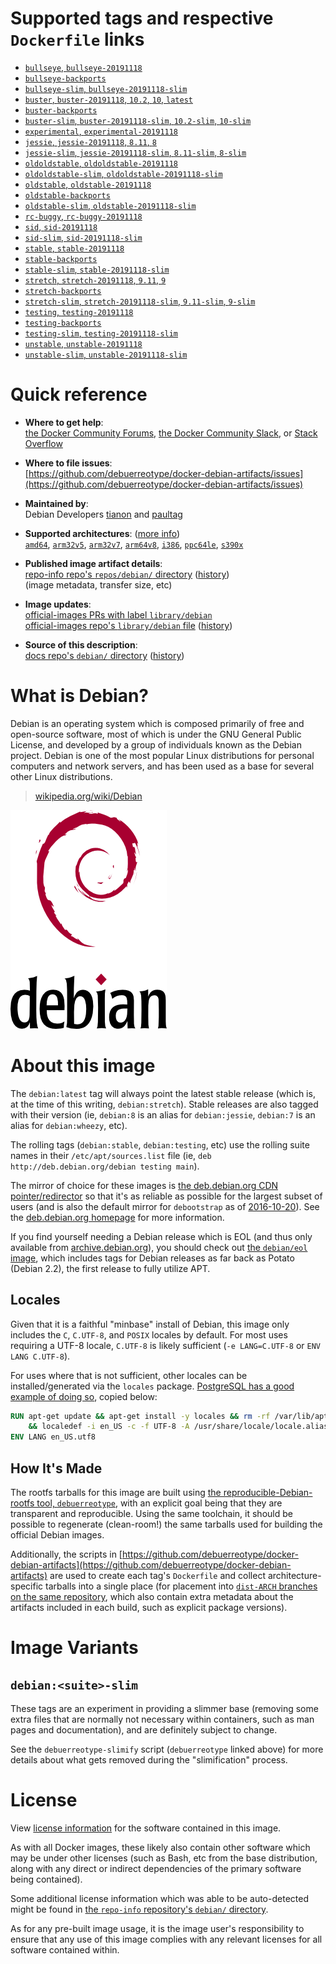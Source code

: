 <!--

********************************************************************************

WARNING:

    DO NOT EDIT "debian/README.md"

    IT IS AUTO-GENERATED

    (from the other files in "debian/" combined with a set of templates)

********************************************************************************

-->

# Supported tags and respective `Dockerfile` links

-	[`bullseye`, `bullseye-20191118`](https://github.com/debuerreotype/docker-debian-artifacts/blob/17d8dadb220460bf153bf2de493c2bc873ef52de/bullseye/Dockerfile)
-	[`bullseye-backports`](https://github.com/debuerreotype/docker-debian-artifacts/blob/17d8dadb220460bf153bf2de493c2bc873ef52de/bullseye/backports/Dockerfile)
-	[`bullseye-slim`, `bullseye-20191118-slim`](https://github.com/debuerreotype/docker-debian-artifacts/blob/17d8dadb220460bf153bf2de493c2bc873ef52de/bullseye/slim/Dockerfile)
-	[`buster`, `buster-20191118`, `10.2`, `10`, `latest`](https://github.com/debuerreotype/docker-debian-artifacts/blob/17d8dadb220460bf153bf2de493c2bc873ef52de/buster/Dockerfile)
-	[`buster-backports`](https://github.com/debuerreotype/docker-debian-artifacts/blob/17d8dadb220460bf153bf2de493c2bc873ef52de/buster/backports/Dockerfile)
-	[`buster-slim`, `buster-20191118-slim`, `10.2-slim`, `10-slim`](https://github.com/debuerreotype/docker-debian-artifacts/blob/17d8dadb220460bf153bf2de493c2bc873ef52de/buster/slim/Dockerfile)
-	[`experimental`, `experimental-20191118`](https://github.com/debuerreotype/docker-debian-artifacts/blob/17d8dadb220460bf153bf2de493c2bc873ef52de/experimental/Dockerfile)
-	[`jessie`, `jessie-20191118`, `8.11`, `8`](https://github.com/debuerreotype/docker-debian-artifacts/blob/17d8dadb220460bf153bf2de493c2bc873ef52de/jessie/Dockerfile)
-	[`jessie-slim`, `jessie-20191118-slim`, `8.11-slim`, `8-slim`](https://github.com/debuerreotype/docker-debian-artifacts/blob/17d8dadb220460bf153bf2de493c2bc873ef52de/jessie/slim/Dockerfile)
-	[`oldoldstable`, `oldoldstable-20191118`](https://github.com/debuerreotype/docker-debian-artifacts/blob/17d8dadb220460bf153bf2de493c2bc873ef52de/oldoldstable/Dockerfile)
-	[`oldoldstable-slim`, `oldoldstable-20191118-slim`](https://github.com/debuerreotype/docker-debian-artifacts/blob/17d8dadb220460bf153bf2de493c2bc873ef52de/oldoldstable/slim/Dockerfile)
-	[`oldstable`, `oldstable-20191118`](https://github.com/debuerreotype/docker-debian-artifacts/blob/17d8dadb220460bf153bf2de493c2bc873ef52de/oldstable/Dockerfile)
-	[`oldstable-backports`](https://github.com/debuerreotype/docker-debian-artifacts/blob/17d8dadb220460bf153bf2de493c2bc873ef52de/oldstable/backports/Dockerfile)
-	[`oldstable-slim`, `oldstable-20191118-slim`](https://github.com/debuerreotype/docker-debian-artifacts/blob/17d8dadb220460bf153bf2de493c2bc873ef52de/oldstable/slim/Dockerfile)
-	[`rc-buggy`, `rc-buggy-20191118`](https://github.com/debuerreotype/docker-debian-artifacts/blob/17d8dadb220460bf153bf2de493c2bc873ef52de/rc-buggy/Dockerfile)
-	[`sid`, `sid-20191118`](https://github.com/debuerreotype/docker-debian-artifacts/blob/17d8dadb220460bf153bf2de493c2bc873ef52de/sid/Dockerfile)
-	[`sid-slim`, `sid-20191118-slim`](https://github.com/debuerreotype/docker-debian-artifacts/blob/17d8dadb220460bf153bf2de493c2bc873ef52de/sid/slim/Dockerfile)
-	[`stable`, `stable-20191118`](https://github.com/debuerreotype/docker-debian-artifacts/blob/17d8dadb220460bf153bf2de493c2bc873ef52de/stable/Dockerfile)
-	[`stable-backports`](https://github.com/debuerreotype/docker-debian-artifacts/blob/17d8dadb220460bf153bf2de493c2bc873ef52de/stable/backports/Dockerfile)
-	[`stable-slim`, `stable-20191118-slim`](https://github.com/debuerreotype/docker-debian-artifacts/blob/17d8dadb220460bf153bf2de493c2bc873ef52de/stable/slim/Dockerfile)
-	[`stretch`, `stretch-20191118`, `9.11`, `9`](https://github.com/debuerreotype/docker-debian-artifacts/blob/17d8dadb220460bf153bf2de493c2bc873ef52de/stretch/Dockerfile)
-	[`stretch-backports`](https://github.com/debuerreotype/docker-debian-artifacts/blob/17d8dadb220460bf153bf2de493c2bc873ef52de/stretch/backports/Dockerfile)
-	[`stretch-slim`, `stretch-20191118-slim`, `9.11-slim`, `9-slim`](https://github.com/debuerreotype/docker-debian-artifacts/blob/17d8dadb220460bf153bf2de493c2bc873ef52de/stretch/slim/Dockerfile)
-	[`testing`, `testing-20191118`](https://github.com/debuerreotype/docker-debian-artifacts/blob/17d8dadb220460bf153bf2de493c2bc873ef52de/testing/Dockerfile)
-	[`testing-backports`](https://github.com/debuerreotype/docker-debian-artifacts/blob/17d8dadb220460bf153bf2de493c2bc873ef52de/testing/backports/Dockerfile)
-	[`testing-slim`, `testing-20191118-slim`](https://github.com/debuerreotype/docker-debian-artifacts/blob/17d8dadb220460bf153bf2de493c2bc873ef52de/testing/slim/Dockerfile)
-	[`unstable`, `unstable-20191118`](https://github.com/debuerreotype/docker-debian-artifacts/blob/17d8dadb220460bf153bf2de493c2bc873ef52de/unstable/Dockerfile)
-	[`unstable-slim`, `unstable-20191118-slim`](https://github.com/debuerreotype/docker-debian-artifacts/blob/17d8dadb220460bf153bf2de493c2bc873ef52de/unstable/slim/Dockerfile)

# Quick reference

-	**Where to get help**:  
	[the Docker Community Forums](https://forums.docker.com/), [the Docker Community Slack](https://blog.docker.com/2016/11/introducing-docker-community-directory-docker-community-slack/), or [Stack Overflow](https://stackoverflow.com/search?tab=newest&q=docker)

-	**Where to file issues**:  
	[https://github.com/debuerreotype/docker-debian-artifacts/issues](https://github.com/debuerreotype/docker-debian-artifacts/issues)

-	**Maintained by**:  
	Debian Developers [tianon](https://qa.debian.org/developer.php?login=tianon) and [paultag](https://qa.debian.org/developer.php?login=paultag)

-	**Supported architectures**: ([more info](https://github.com/docker-library/official-images#architectures-other-than-amd64))  
	[`amd64`](https://hub.docker.com/r/amd64/debian/), [`arm32v5`](https://hub.docker.com/r/arm32v5/debian/), [`arm32v7`](https://hub.docker.com/r/arm32v7/debian/), [`arm64v8`](https://hub.docker.com/r/arm64v8/debian/), [`i386`](https://hub.docker.com/r/i386/debian/), [`ppc64le`](https://hub.docker.com/r/ppc64le/debian/), [`s390x`](https://hub.docker.com/r/s390x/debian/)

-	**Published image artifact details**:  
	[repo-info repo's `repos/debian/` directory](https://github.com/docker-library/repo-info/blob/master/repos/debian) ([history](https://github.com/docker-library/repo-info/commits/master/repos/debian))  
	(image metadata, transfer size, etc)

-	**Image updates**:  
	[official-images PRs with label `library/debian`](https://github.com/docker-library/official-images/pulls?q=label%3Alibrary%2Fdebian)  
	[official-images repo's `library/debian` file](https://github.com/docker-library/official-images/blob/master/library/debian) ([history](https://github.com/docker-library/official-images/commits/master/library/debian))

-	**Source of this description**:  
	[docs repo's `debian/` directory](https://github.com/docker-library/docs/tree/master/debian) ([history](https://github.com/docker-library/docs/commits/master/debian))

# What is Debian?

Debian is an operating system which is composed primarily of free and open-source software, most of which is under the GNU General Public License, and developed by a group of individuals known as the Debian project. Debian is one of the most popular Linux distributions for personal computers and network servers, and has been used as a base for several other Linux distributions.

> [wikipedia.org/wiki/Debian](https://en.wikipedia.org/wiki/Debian)

![logo](https://raw.githubusercontent.com/docker-library/docs/b449be7df57e9ed9086bb5821bfb5d6cdc5d67a4/debian/logo.png)

# About this image

The `debian:latest` tag will always point the latest stable release (which is, at the time of this writing, `debian:stretch`). Stable releases are also tagged with their version (ie, `debian:8` is an alias for `debian:jessie`, `debian:7` is an alias for `debian:wheezy`, etc).

The rolling tags (`debian:stable`, `debian:testing`, etc) use the rolling suite names in their `/etc/apt/sources.list` file (ie, `deb http://deb.debian.org/debian testing main`).

The mirror of choice for these images is [the deb.debian.org CDN pointer/redirector](https://deb.debian.org) so that it's as reliable as possible for the largest subset of users (and is also the default mirror for `debootstrap` as of [2016-10-20](https://anonscm.debian.org/cgit/d-i/debootstrap.git/commit/?id=9e8bc60ad1ccf3a25ce7890526b70059f3e770de)). See the [deb.debian.org homepage](https://deb.debian.org) for more information.

If you find yourself needing a Debian release which is EOL (and thus only available from [archive.debian.org](http://archive.debian.org)), you should check out [the `debian/eol` image](https://hub.docker.com/r/debian/eol/), which includes tags for Debian releases as far back as Potato (Debian 2.2), the first release to fully utilize APT.

## Locales

Given that it is a faithful "minbase" install of Debian, this image only includes the `C`, `C.UTF-8`, and `POSIX` locales by default. For most uses requiring a UTF-8 locale, `C.UTF-8` is likely sufficient (`-e LANG=C.UTF-8` or `ENV LANG C.UTF-8`).

For uses where that is not sufficient, other locales can be installed/generated via the `locales` package. [PostgreSQL has a good example of doing so](https://github.com/docker-library/postgres/blob/69bc540ecfffecce72d49fa7e4a46680350037f9/9.6/Dockerfile#L21-L24), copied below:

```dockerfile
RUN apt-get update && apt-get install -y locales && rm -rf /var/lib/apt/lists/* \
	&& localedef -i en_US -c -f UTF-8 -A /usr/share/locale/locale.alias en_US.UTF-8
ENV LANG en_US.utf8
```

## How It's Made

The rootfs tarballs for this image are built using [the reproducible-Debian-rootfs tool, `debuerreotype`](https://github.com/debuerreotype/debuerreotype), with an explicit goal being that they are transparent and reproducible. Using the same toolchain, it should be possible to regenerate (clean-room!) the same tarballs used for building the official Debian images.

Additionally, the scripts in [https://github.com/debuerreotype/docker-debian-artifacts](https://github.com/debuerreotype/docker-debian-artifacts) are used to create each tag's `Dockerfile` and collect architecture-specific tarballs into a single place (for placement into [`dist-ARCH` branches on the same repository](https://github.com/debuerreotype/docker-debian-artifacts/branches), which also contain extra metadata about the artifacts included in each build, such as explicit package versions).

# Image Variants

## `debian:<suite>-slim`

These tags are an experiment in providing a slimmer base (removing some extra files that are normally not necessary within containers, such as man pages and documentation), and are definitely subject to change.

See the `debuerreotype-slimify` script (`debuerreotype` linked above) for more details about what gets removed during the "slimification" process.

# License

View [license information](https://www.debian.org/social_contract#guidelines) for the software contained in this image.

As with all Docker images, these likely also contain other software which may be under other licenses (such as Bash, etc from the base distribution, along with any direct or indirect dependencies of the primary software being contained).

Some additional license information which was able to be auto-detected might be found in [the `repo-info` repository's `debian/` directory](https://github.com/docker-library/repo-info/tree/master/repos/debian).

As for any pre-built image usage, it is the image user's responsibility to ensure that any use of this image complies with any relevant licenses for all software contained within.
